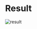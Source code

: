 # Result

![result](https://github.com/Zenkin/cpp_programming/new/master/new/tasks/sieve_of_Eratosthenes/doc/result.jpg "Результат работы программы")
